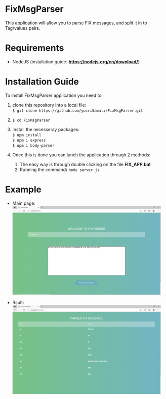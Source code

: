 # FixMsgParser

This application will allow you to parse FIX messages, and split it in to Tag/values pairs. 

# Requirements
* NodeJS (installation guide: **https://nodejs.org/en/download/**)


# Installation Guide
To install FixMsgParser application you need to: 
1. clone this repository into a local file:<br/>
`$ git clone https://github.com/yosriSamali/FixMsgParser.git`

2. `$ cd FixMsgParser`

3. Install the necesseray packages:<br/>
`$ npm install` <br/>
`$ npm i express` <br/>
`$ npm i body-parser`

4. Once this is done you can lunch the application through 2 methods:<br/>
   1. The easy way is through double clicking on the file **FIX_APP.bat**<br/>
   2. Running the command/ `node server.js`

# Example
* Main page: 
![](views/Fix-message.PNG)

* Rsult:
![](views/fix-result.PNG)
